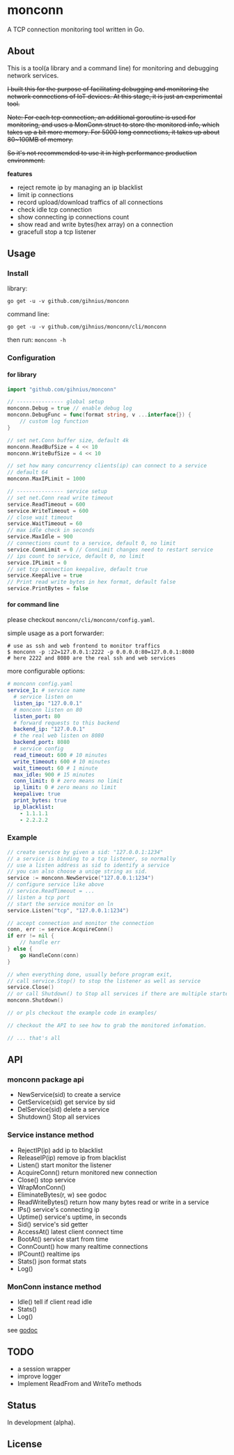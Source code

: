 # monconn

A TCP connection monitoring tool written in Go.

## About

This is a tool(a library and a command line) for monitoring and debugging network services.

~~I built this for the purpose of facilitating debugging and monitoring the network connections of IoT devices. At this stage, it is just an experimental tool.~~

~~Note: For each tcp connection, an additional goroutine is used for monitoring, and uses a MonConn struct to store the monitored info, which takes up a bit more memory. For 5000 long connections, it takes up about 80~100MB of memory.~~

~~So it's not recommended to use it in high performance production environment.~~

**features**

- reject remote ip by managing an ip blacklist
- limit ip connections
- record upload/download traffics of all connections
- check idle tcp connection
- show connecting ip connections count
- show read and write bytes(hex array) on a connection
- gracefull stop a tcp listener

## Usage

### Install

library:

`go get -u -v github.com/gihnius/monconn`

command line:

`go get -u -v github.com/gihnius/monconn/cli/monconn`

then run: `monconn -h`

### Configuration

#### for library

``` go
import "github.com/gihnius/monconn"

// --------------- global setup
monconn.Debug = true // enable debug log
monconn.DebugFunc = func(format string, v ...interface{}) {
    // custom log function
}

// set net.Conn buffer size, default 4k
monconn.ReadBufSize = 4 << 10
monconn.WriteBufSize = 4 << 10

// set how many concurrency clients(ip) can connect to a service
// default 64
monconn.MaxIPLimit = 1000

// --------------- service setup
// set net.Conn read write timeout
service.ReadTimeout = 600
service.WriteTimeout = 600
// close wait timeout
service.WaitTimeout = 60
// max idle check in seconds
service.MaxIdle = 900
// connections count to a service, default 0, no limit
service.ConnLimit = 0 // ConnLimit changes need to restart service
// ips count to service, default 0, no limit
service.IPLimit = 0
// set tcp connection keepalive, default true
service.KeepAlive = true
// Print read write bytes in hex format, default false
service.PrintBytes = false

```

#### for command line

please checkout `monconn/cli/monconn/config.yaml`.

simple usage as a port forwarder:

``` shell
# use as ssh and web frontend to monitor traffics
$ monconn -p :22=127.0.0.1:2222 -p 0.0.0.0:80=127.0.0.1:8080
# here 2222 and 8080 are the real ssh and web services

```

more configurable options:

``` yaml
# monconn config.yaml
service_1: # service name
  # service listen on
  listen_ip: "127.0.0.1"
  # monconn listen on 80
  listen_port: 80
  # forward requests to this backend
  backend_ip: "127.0.0.1"
  # the real web listen on 8080
  backend_port: 8080
  # service config
  read_timeout: 600 # 10 minutes
  write_timeout: 600 # 10 minutes
  wait_timeout: 60 # 1 minute
  max_idle: 900 # 15 minutes
  conn_limit: 0 # zero means no limit
  ip_limit: 0 # zero means no limit
  keepalive: true
  print_bytes: true
  ip_blacklist:
    - 1.1.1.1
    - 2.2.2.2

```

### Example

``` go
// create service by given a sid: "127.0.0.1:1234"
// a service is binding to a tcp listener, so normally
// use a listen address as sid to identify a service
// you can also choose a uniqe string as sid.
service := monconn.NewService("127.0.0.1:1234")
// configure service like above
// service.ReadTimeout = ...
// listen a tcp port
// start the service monitor on ln
service.Listen("tcp", "127.0.0.1:1234")

// accept connection and monitor the connection
conn, err := service.AcquireConn()
if err != nil {
    // handle err
} else {
    go HandleConn(conn)
}

// when everything done, usually before program exit,
// call service.Stop() to stop the listener as well as service
service.Close()
// or call Shutdown() to Stop all services if there are multiple started.
monconn.Shutdown()

// or pls checkout the example code in examples/

// checkout the API to see how to grab the monitored infomation.

// ... that's all

```

## API

### monconn package api

- NewService(sid) to create a service
- GetService(sid) get service by sid
- DelService(sid) delete a service
- Shutdown() Stop all services

### Service instance method

- RejectIP(ip) add ip to blacklist
- ReleaseIP(ip) remove ip from blacklist
- Listen() start monitor the listener
- AcquireConn() return monitored new connection
- Close() stop service
- WrapMonConn()
- EliminateBytes(r, w) see godoc
- ReadWriteBytes() return how many bytes read or write in a service
- IPs() service's connecting ip
- Uptime() service's uptime, in seconds
- Sid() service's sid getter
- AccessAt() latest client connect time
- BootAt() service start from time
- ConnCount() how many realtime connections
- IPCount() realtime ips
- Stats() json format stats
- Log()

### MonConn instance method

- Idle() tell if client read idle
- Stats()
- Log()

see [godoc](https://godoc.org/github.com/gihnius/monconn)

## TODO

- a session wrapper
- improve logger
- Implement ReadFrom and WriteTo methods

## Status

In development (alpha).

## License
